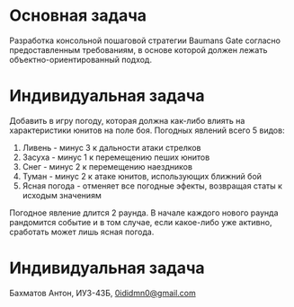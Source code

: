 # Основная задача

Разработка консольной пошаговой стратегии Baumans Gate согласно предоставленным требованиям, в основе которой должен лежать объектно-ориентированный подход.

# Индивидуальная задача

Добавить в игру погоду, которая должна как-либо влиять на характеристики юнитов на поле боя. Погодных явлений всего 5 видов:

1) Ливень - минус 3 к дальности атаки стрелков
2) Засуха - минус 1 к перемещению пеших юнитов
3) Снег - минус 2 к перемещению наездников
4) Туман - минус 2 к атаке юнитов, использующих ближний бой
5) Ясная погода - отменяет все погодные эфекты, возвращая статы к исходым значениям

Погодное явление длится 2 раунда. В начале каждого нового раунда рандомится событие и в том случае, если какое-либо уже активно, сработать может лишь ясная погода.

# Индивидуальная задача

Бахматов Антон, ИУ3-43Б, 0ididmn0@gmail.com